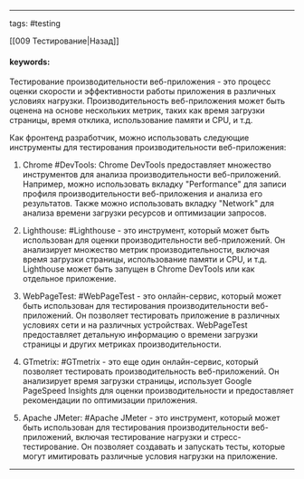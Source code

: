 ____

tags: #testing 

[[009 Тестирование|Назад]]

#### keywords:

Тестирование производительности веб-приложения - это процесс оценки скорости и эффективности работы приложения в различных условиях нагрузки. Производительность веб-приложения может быть оценена на основе нескольких метрик, таких как время загрузки страницы, время отклика, использование памяти и CPU, и т.д.

Как фронтенд разработчик, можно использовать следующие инструменты для тестирования производительности веб-приложения:

1. Chrome #DevTools: Chrome DevTools предоставляет множество инструментов для анализа производительности веб-приложений. Например, можно использовать вкладку "Performance" для записи профиля производительности веб-приложения и анализа его результатов. Также можно использовать вкладку "Network" для анализа времени загрузки ресурсов и оптимизации запросов.
    
2. Lighthouse: #Lighthouse - это инструмент, который может быть использован для оценки производительности веб-приложений. Он анализирует множество метрик производительности, включая время загрузки страницы, использование памяти и CPU, и т.д. Lighthouse может быть запущен в Chrome DevTools или как отдельное приложение.
    
3. WebPageTest: #WebPageTest - это онлайн-сервис, который может быть использован для тестирования производительности веб-приложений. Он позволяет тестировать приложение в различных условиях сети и на различных устройствах. WebPageTest предоставляет детальную информацию о времени загрузки страницы и других метриках производительности.
    
4. GTmetrix: #GTmetrix - это еще один онлайн-сервис, который позволяет тестировать производительность веб-приложений. Он анализирует время загрузки страницы, использует Google PageSpeed Insights для оценки производительности и предоставляет рекомендации по оптимизации приложения.
    
5. Apache JMeter: #Apache JMeter - это инструмент, который может быть использован для тестирования производительности веб-приложений, включая тестирование нагрузки и стресс-тестирование. Он позволяет создавать и запускать тесты, которые могут имитировать различные условия нагрузки на приложение.

_____

